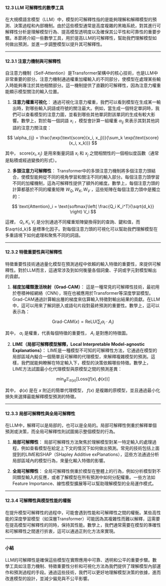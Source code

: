 #### **12.3 LLM 可解釋性的數學工具**

在大規模語言模型（LLM）中，模型的可解釋性指的是能夠理解和解釋模型的預測、決策過程和內部機制。由於這些模型通常是高度複雜的黑箱系統，對其進行可解釋性分析是理解模型行為、提高模型透明度以及確保其公平性和可靠性的重要步驟。本節將介紹一些數學工具，用於提高LLM的可解釋性，幫助我們理解模型如何做出預測，並進一步調整模型以提升其可解釋性。

---

#### **12.3.1 注意力機制與可解釋性**

自注意力機制（Self-Attention）是Transformer架構中的核心技術，也是LLM中非常重要的部分。注意力機制通過權重加權輸入的不同部分，使模型在處理某些輸入時能夠專注於其他相關部分。這一機制提供了直觀的可解釋性，因為注意力權重能顯示模型關注的輸入位置。

1. **注意力權重可視化**：
   通過可視化注意力權重，我們可以看到模型在生成某一輸出時，對哪些輸入詞語或符號的關注最大。例如，當生成一個特定單詞時，我們可以查看模型的注意力圖，並看到哪些其他單詞對該單詞的生成有較大影響。數學上，對於每一個詞語  $x_i$ ，模型會計算一組權重  $\alpha_{ij}$  來表示其對其他詞語的注意力關注度：

```math
   \alpha_{ij} = \frac{\exp(\text{score}(x_i, x_j))}{\sum_k \exp(\text{score}(x_i, x_k))}

```
   其中， $\text{score}(x_i, x_j)$  是用來衡量詞語  $x_i$  和  $x_j$  之間相關性的一個相似度函數（通常是點積或經過變換的形式）。

2. **多頭注意力可解釋性**：
   Transformer中的多頭注意力機制將多個注意力頭結合，使模型能夠從不同的視角學習和關注不同的輸入部分。每個注意力頭學習不同的加權機制，這為可解釋性提供了額外的維度。數學上，每個注意力頭的計算都基於不同的權重矩陣  $W_Q, W_K, W_V$ ，這些矩陣在每個注意力頭中是獨立的：

```math
   \text{Attention}_i = \text{softmax}\left( \frac{Q_i K_i^T}{\sqrt{d_k}} \right) V_i

```
   這裡， $Q_i, K_i, V_i$  是分別通過不同權重矩陣變換得到的查詢、鍵和值，而  $\sqrt{d_k}$  是標準化因子。對每個注意力頭的可視化可以幫助我們理解模型在多重語境下如何處理和聚焦不同的詞語。

---

#### **12.3.2 特徵重要性與可解釋性**

特徵重要性技術通過量化模型在預測過程中依賴的輸入特徵的重要性，來提供可解釋性。對於LLM而言，這通常涉及到如何衡量各個詞彙、子詞或字元對模型輸出的貢獻。

1. **梯度加權類激活映射（Grad-CAM）**：
   這是一種常見的可解釋性技術，最初用於卷積神經網絡（CNN），現在也被應用於Transformer等深度學習模型。Grad-CAM通過計算輸出層的梯度來估算輸入特徵對輸出結果的貢獻。在LLM中，這可以用來了解詞嵌入或語句片段對最終預測的重要性。數學上，這可以表示為：

```math
   \text{Grad-CAM}(x) = \text{ReLU} \left( \sum_i \alpha_i \cdot A_i \right)

```
   其中， $\alpha_i$  是權重，代表每個特徵的重要性， $A_i$  是對應的特徵圖。

2. **LIME（局部可解釋模型解釋，Local Interpretable Model-agnostic Explanations）**：
   LIME是一種模型不可知的可解釋性方法，它通過在模型的局部區域內擬合一個簡單且可解釋的代理模型，來解釋複雜模型的預測。這樣，我們就能夠瞭解在特定輸入下，模型的決策依賴哪些特徵。數學上，LIME方法試圖最小化代理模型與原模型之間的預測差異：

```math
   \min_{\phi} \mathbb{E}_{\pi(x)} \left[ \text{Loss}(f(x), \phi(x)) \right]

```
   其中， $\phi(x)$  是在  $x$  附近的簡單代理模型， $f(x)$  是複雜的原模型，並且通過最小化損失來選擇最能解釋模型預測的特徵。

---

#### **12.3.3 局部可解釋性與全局可解釋性**

在LLM中，解釋可以是局部的，也可以是全局的。局部可解釋性側重於解釋單個預測或決策，而全局可解釋性則試圖揭示整個模型的行為。

1. **局部可解釋性**：
   局部可解釋性方法聚焦於理解模型對某一特定輸入的處理過程，例如查看模型在給定上下文的情況下如何做出預測。常見的技術包括上面提到的LIME和SHAP（SHapley Additive exPlanations），這些方法通過分析局部區域內的模型行為，來量化輸入特徵的影響。

2. **全局可解釋性**：
   全局可解釋性側重於模型在整體上的行為，例如分析模型對不同類型輸入的反應，或者了解模型在所有預測中如何分配權重。一些方法如Feature Importance、線性模型擴展等可以幫助理解模型的全局運作模式。

---

#### **12.3.4 可解釋性與模型性能的權衡**

在提升模型可解釋性的過程中，可能會遇到性能和可解釋性之間的權衡。某些高性能的深度學習模型（如深層Transformer）可能因為其複雜性而難以解釋，這需要在提高模型可解釋性的同時，保持其性能。數學上，我們通常需要在模型的準確性和可解釋性之間進行折衷，這可以通過正則化方法來實現。

---

#### **小結**

LLM的可解釋性是確保這些模型在實際應用中可靠、透明和公平的重要步驟。數學工具如注意力機制、特徵重要性分析和可視化方法為我們提供了理解模型內部運作和預測過程的手段。通過這些技術，我們可以更好地理解模型決策的依據，進而改進模型的設計，並減少偏見與不公平影響。